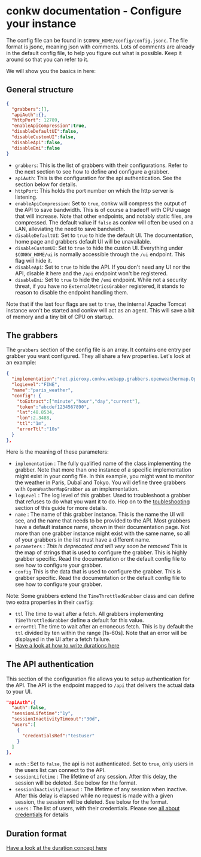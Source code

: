 # conkw documentation - Configure your instance

The config file can be found in `$CONKW_HOME/config/config.jsonc`. The file format is jsonc, meaning json with comments. Lots of comments are already in the default config file, to help you figure out what is possible. Keep it around so that you can refer to it.

We will show you the basics in here:

## General structure

```json
{
  "grabbers":[],
  "apiAuth":{},
  "httpPort": 12789,
  "enableApiCompression":true, 
  "disableDefaultUI":false,
  "disableCustomUI":false,
  "disableApi":false,
  "disableEmi":false
}
```

* `grabbers`: This is the list of grabbers with their configurations. Refer to the next section to see how to define and configure a grabber.
* `apiAuth`: This is the configuration for the api authentication. See the section below for details.
* `httpPort`: This holds the port number on which the http server is listening.
* `enableApiCompression`: Set to `true`, conkw will compress the output of the API to save bandwidth. This is of course a tradeoff with CPU usage that will increase. Note that other endpoints, and notably static files, are compressed. The default value if `false` as conkw will often be used on a LAN, alleviating the need to save bandwidth.
* `disableDefaultUI`: Set to `true` to hide the default UI. The documentation, home page and grabbers default UI will be unavailable.
* `disableCustomUI`: Set to `true` to hide the custon UI. Everything under `$CONKW_HOME/ui` is normally accessible through the `/ui` endpoint. This flag will hide it.
* `disableApi`: Set to `true` to hide the API. If you don't need any UI nor the API, disable it here and the `/api` endpoint won't be registered.
* `disableEmi`: Set to `true` to hide the `/emi` endpoint. While not a security threat, if you have no `ExternalMetricsGrabber` registered, it stands to reason to disable the endpoint handling them.

Note that if the last four flags are set to `true`, the internal Apache Tomcat instance won't be started and conkw will act as an agent. This will save a bit of memory and a tiny bit of CPU on startup.

## The grabbers

The `grabbers` section of the config file is an array. It contains one entry per grabber you want configured. They all share a few properties. Let's look at an example:

```json
{
  "implementation":"net.pieroxy.conkw.webapp.grabbers.openweathermap.OpenWeatherMapGrabber",
  "logLevel":"FINE",
  "name":"paris_weather",
  "config": {
    "toExtract":["minute","hour","day","current"],
    "token":"abcdef1234567890",
    "lat":48.8534,
    "lon":2.3488,
    "ttl":"1m",
    "errorTtl":"10s"
  }
},
```

Here is the meaning of these parameters:

* `implementation` : The fully qualified name of the class implementing the grabber. Note that more than one instance of a specific implementation might exist in your config file. In this example, you might want to monitor the weather in Paris, Dubaï and Tokyo. You will define three grabbers with `OpenWeatherMapGrabber` as an implementation.
* `logLevel` : The log level of this grabber. Used to troubleshoot a grabber that refuses to do what you want it to do. Hop on to the [toubleshooting](TROUBLESHOOT.md) section of this guide for more details.
* `name` : The name of this grabber instance. This is the name the UI will see, and the name that needs to be provided to the API. Most grabbers have a default instance name, shown in their documentation page. Not more than one grabber instance might exist with the same name, so all of your grabbers in the list must have a different name.
* `parameters` : *This is deprecated and will very soon be removed* This is the map of strings that is used to configure the grabber. This is highly grabber specific. Read the documentation or the default config file to see how to configure your grabber.
* `config` This is the data that is used to configure the grabber. This is grabber specific. Read the documentation or the default config file to see how to configure your grabber.

Note: Some grabbers extend the `TimeThrottledGrabber` class and can define two extra properties in their `config`:

* `ttl` The time to wait after a fetch. All grabbers implementing `TimeThrottledGrabber` define a default for this value.
* `errorTtl` The time to wait after an erroneous fetch. This is by default the `ttl` divided by ten within the range [1s-60s]. Note that an error will be displayed in the UI after a fetch failure.
* [Have a look at how to write durations here](CONCEPTS.md)

## The API authentication

This section of the configuration file allows you to setup authentication for the API. The API is the endpoint mapped to `/api` that delivers the actual data to your UI.

```json
"apiAuth":{
  "auth":false,
  "sessionLifetime":"1y",
  "sessionInactivityTimeout":"30d",
  "users":[
    {
      "credentialsRef":"testuser"
    }
  ]
},
```

* `auth` : Set to `false`, the api is not authenticated. Set to `true`, only users in the users list can connect to the API.
* `sessionLifetime` : The lifetime of any session. After this delay, the session will be deleted. See below for the format.
* `sessionInactivityTimeout` : The lifetime of any session when inactive. After this delay is elapsed while no request is made with a given session, the session will be deleted. See below for the format.
* `users` : The list of users, with their credentials. Please see [all about credentials](CONCEPTS_CREDS.md) for details


## Duration format

[Have a look at the duration concept here](CONCEPTS.md)